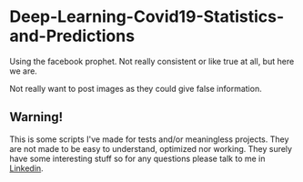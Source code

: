 # Deep-Learning-Covid19-Statistics-and-Predictions
Using the facebook prophet. Not really consistent or like true at all, but here we are.

Not really want to post images as they could give false information.



## Warning!
This is some scripts I've made for tests and/or meaningless projects. They are not made to be easy to understand, optimized nor working. They surely have some interesting stuff so for any questions please talk to me in [Linkedin](https://www.linkedin.com/in/diego-bonilla-salvador/).

